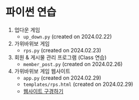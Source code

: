# 파이썬 연습

1. 업다운 게임
   - `up_down.py` (created on 2024.02.22)
2. 가위바위보 게임
   - `rps.py` (created on 2024.02.23)
3. 회원 & 게시물 관리 프로그램 (Class 연습)
   - `member_post.py` (created on 2024.02.26)
4. 가위바위보 게임 웹사이트
   - `app.py` (created on 2024.02.29)
   - `templates/rps.html` (created on 2024.02.29)
   - [웹사이트 구경하기](https://heekyjung.pythonanywhere.com/rps/)
